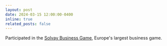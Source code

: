 ```yaml
---
layout: post
date: 2024-03-15 12:00:00-0400
inline: true
related_posts: false
---
```


Participated in the [Solvay Business Game](https://www.solvaybusinessgame.com/home/), Europe's largest business game.
